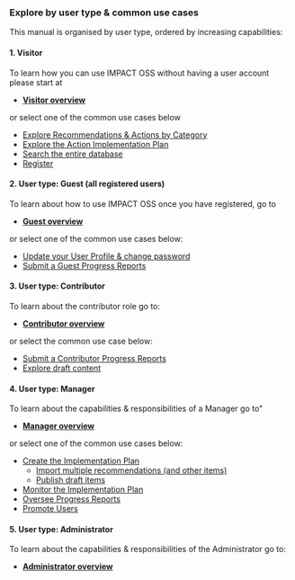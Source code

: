 ### Explore by user type & common use cases

This manual is organised by user type, ordered by increasing capabilities:

#### 1. Visitor

To learn how you can use IMPACT OSS without having a user account please start at

* [**Visitor overview**](/visitors/visitor.md)

or select one of the common use cases below

* [Explore Recommendations & Actions by Category](/visitors/categories.md)
* [Explore the Action Implementation Plan](/visitors/actions.md)
* [Search the entire database](/visitors/search.md)
* [Register](/visitors/register.md)

#### 2. User type: Guest \(all registered users\)

To learn about how to use IMPACT OSS once you have registered, go to

* [**Guest overview**](/guests/guest.md)

or select one of the common use cases below:

* [Update your User Profile & change password](/guests/user-profile.md)
* [Submit a Guest Progress Reports](/guests/reporting.md)

#### 3. User type: Contributor

To learn about the contributor role go to:

* [**Contributor overview**](/contributors/contributor.md)

or select the common use case below:

* [Submit a Contributor Progress Reports](/contributors/reporting.md)
* [Explore draft content](/contributors/draft.md)

#### 4. User type: Manager

To learn about the capabilities & responsibilities of a Manager go to"

* [**Manager overview**](/managers/manager.md)

or select one of the common use cases below:

* [Create the Implementation Plan](/managers/create-implementation-plan.md)
  * [Import multiple recommendations \(and other items\)](/managers/import.md)
  * [Publish draft items](/managers/publish.md)
* [Monitor the Implementation Plan](/managers/monitor-implementation-plan.md)
* [Oversee Progress Reports](/managers/oversee-reporting.md)
* [Promote Users](/managers/users-admin.md)

#### 5. User type: Administrator

To learn about the capabilities & responsibilities of the Administrator go to:

* [**Administrator overview**](/admins/admin.md)



